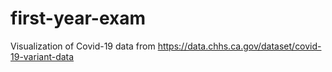 # first-year-exam
Visualization of Covid-19 data from https://data.chhs.ca.gov/dataset/covid-19-variant-data

